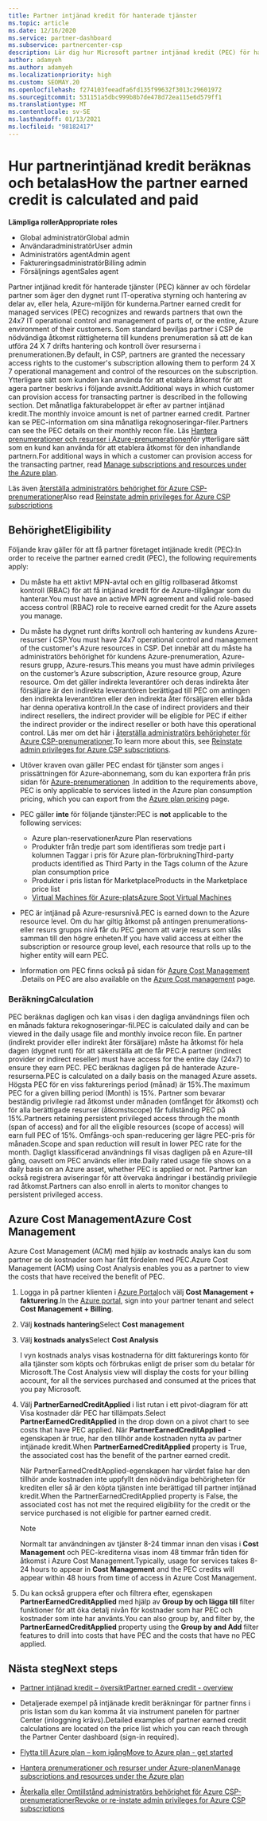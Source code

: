 ```yaml
---
title: Partner intjänad kredit för hanterade tjänster
ms.topic: article
ms.date: 12/16/2020
ms.service: partner-dashboard
ms.subservice: partnercenter-csp
description: Lär dig hur Microsoft partner intjänad kredit (PEC) för hanterade tjänster beräknas och betalas och hur du garanterar att du är berättigad.
author: adamyeh
ms.author: adamyeh
ms.localizationpriority: high
ms.custom: SEOMAY.20
ms.openlocfilehash: f274103feeadfa6fd135f99632f3013c29601972
ms.sourcegitcommit: 531151a5dbc999b8b7de478d72ea115e6d579ff1
ms.translationtype: MT
ms.contentlocale: sv-SE
ms.lasthandoff: 01/13/2021
ms.locfileid: "98182417"
---
```

# <a name="how-the-partner-earned-credit-is-calculated-and-paid"></a><span data-ttu-id="2e2d1-103">Hur partnerintjänad kredit beräknas och betalas</span><span class="sxs-lookup"><span data-stu-id="2e2d1-103">How the partner earned credit is calculated and paid</span></span>

<span data-ttu-id="2e2d1-104">**Lämpliga roller**</span><span class="sxs-lookup"><span data-stu-id="2e2d1-104">**Appropriate roles**</span></span>

- <span data-ttu-id="2e2d1-105">Global administratör</span><span class="sxs-lookup"><span data-stu-id="2e2d1-105">Global admin</span></span>
- <span data-ttu-id="2e2d1-106">Användaradministratör</span><span class="sxs-lookup"><span data-stu-id="2e2d1-106">User admin</span></span>
- <span data-ttu-id="2e2d1-107">Administratörs agent</span><span class="sxs-lookup"><span data-stu-id="2e2d1-107">Admin agent</span></span>
- <span data-ttu-id="2e2d1-108">Faktureringsadministratör</span><span class="sxs-lookup"><span data-stu-id="2e2d1-108">Billing admin</span></span>
- <span data-ttu-id="2e2d1-109">Försäljnings agent</span><span class="sxs-lookup"><span data-stu-id="2e2d1-109">Sales agent</span></span>

<span data-ttu-id="2e2d1-110">Partner intjänad kredit för hanterade tjänster (PEC) känner av och fördelar partner som äger den dygnet runt IT-operativa styrning och hantering av delar av, eller hela, Azure-miljön för kunderna.</span><span class="sxs-lookup"><span data-stu-id="2e2d1-110">Partner earned credit for managed services (PEC) recognizes and rewards partners that own the 24x7 IT operational control and management of parts of, or the entire, Azure environment of their customers.</span></span> <span data-ttu-id="2e2d1-111">Som standard beviljas partner i CSP de nödvändiga åtkomst rättigheterna till kundens prenumeration så att de kan utföra 24 X 7 drifts hantering och kontroll över resurserna i prenumerationen.</span><span class="sxs-lookup"><span data-stu-id="2e2d1-111">By default, in CSP, partners are granted the necessary access rights to the customer's subscription allowing them to perform 24 X 7 operational management and control of the resources on the subscription.</span></span> <span data-ttu-id="2e2d1-112">Ytterligare sätt som kunden kan använda för att etablera åtkomst för att agera partner beskrivs i följande avsnitt.</span><span class="sxs-lookup"><span data-stu-id="2e2d1-112">Additional ways in which customer can provision access for transacting partner is described in the following section.</span></span> <span data-ttu-id="2e2d1-113">Det månatliga fakturabeloppet är efter av partner intjänad kredit.</span><span class="sxs-lookup"><span data-stu-id="2e2d1-113">The monthly invoice amount is net of partner earned credit.</span></span> <span data-ttu-id="2e2d1-114">Partner kan se PEC-information om sina månatliga rekognoseringar-filer.</span><span class="sxs-lookup"><span data-stu-id="2e2d1-114">Partners can see the PEC details on their monthly recon file.</span></span> <span data-ttu-id="2e2d1-115">Läs [Hantera prenumerationer och resurser i Azure-prenumerationen](azure-plan-manage.md)för ytterligare sätt som en kund kan använda för att etablera åtkomst för den inhandlande partnern.</span><span class="sxs-lookup"><span data-stu-id="2e2d1-115">For additional ways in which a customer can provision access for the transacting partner, read [Manage subscriptions and resources under the Azure plan](azure-plan-manage.md).</span></span>

<span data-ttu-id="2e2d1-116">Läs även [återställa administratörs behörighet för Azure CSP-prenumerationer](revoke-reinstate-csp.md)</span><span class="sxs-lookup"><span data-stu-id="2e2d1-116">Also read [Reinstate admin privileges for Azure CSP subscriptions](revoke-reinstate-csp.md)</span></span>

## <a name="eligibility"></a><span data-ttu-id="2e2d1-117">Behörighet</span><span class="sxs-lookup"><span data-stu-id="2e2d1-117">Eligibility</span></span>

<span data-ttu-id="2e2d1-118">Följande krav gäller för att få partner företaget intjänade kredit (PEC):</span><span class="sxs-lookup"><span data-stu-id="2e2d1-118">In order to receive the partner earned credit (PEC), the following requirements apply:</span></span> 

- <span data-ttu-id="2e2d1-119">Du måste ha ett aktivt MPN-avtal och en giltig rollbaserad åtkomst kontroll (RBAC) för att få intjänad kredit för de Azure-tillgångar som du hanterar.</span><span class="sxs-lookup"><span data-stu-id="2e2d1-119">You must have an active MPN agreement and valid role-based access control (RBAC) role to receive earned credit for the Azure assets you manage.</span></span>

- <span data-ttu-id="2e2d1-120">Du måste ha dygnet runt drifts kontroll och hantering av kundens Azure-resurser i CSP.</span><span class="sxs-lookup"><span data-stu-id="2e2d1-120">You must have 24x7 operational control and management of the customer's Azure resources in CSP.</span></span> <span data-ttu-id="2e2d1-121">Det innebär att du måste ha administratörs behörighet för kundens Azure-prenumeration, Azure-resurs grupp, Azure-resurs.</span><span class="sxs-lookup"><span data-stu-id="2e2d1-121">This means you must have admin privileges on the customer’s Azure subscription, Azure resource group, Azure resource.</span></span> <span data-ttu-id="2e2d1-122">Om det gäller indirekta leverantörer och deras indirekta åter försäljare är den indirekta leverantören berättigad till PEC om antingen den indirekta leverantören eller den indirekta åter försäljaren eller båda har denna operativa kontroll.</span><span class="sxs-lookup"><span data-stu-id="2e2d1-122">In the case of indirect providers and their indirect resellers, the indirect provider will be eligible for PEC if either the indirect provider or the indirect reseller or both have this operational control.</span></span> <span data-ttu-id="2e2d1-123">Läs mer om det här i [återställa administratörs behörigheter för Azure CSP-prenumerationer](./revoke-reinstate-csp.md).</span><span class="sxs-lookup"><span data-stu-id="2e2d1-123">To learn more about this, see [Reinstate admin privileges for Azure CSP subscriptions](./revoke-reinstate-csp.md).</span></span>

- <span data-ttu-id="2e2d1-124">Utöver kraven ovan gäller PEC endast för tjänster som anges i prissättningen för Azure-abonnemang, som du kan exportera från pris sidan för [Azure-prenumerationen](https://partner.microsoft.com/commerce/sales) .</span><span class="sxs-lookup"><span data-stu-id="2e2d1-124">In addition to the requirements above, PEC is only applicable to services listed in the Azure plan consumption pricing, which you can export from the [Azure plan pricing](https://partner.microsoft.com/commerce/sales) page.</span></span>

- <span data-ttu-id="2e2d1-125">PEC gäller **inte** för följande tjänster:</span><span class="sxs-lookup"><span data-stu-id="2e2d1-125">PEC is **not** applicable to the following services:</span></span>
    - <span data-ttu-id="2e2d1-126">Azure plan-reservationer</span><span class="sxs-lookup"><span data-stu-id="2e2d1-126">Azure Plan reservations</span></span>
    - <span data-ttu-id="2e2d1-127">Produkter från tredje part som identifieras som tredje part i kolumnen Taggar i pris för Azure plan-förbrukning</span><span class="sxs-lookup"><span data-stu-id="2e2d1-127">Third-party products identified as Third Party in the Tags column of the Azure plan consumption price</span></span>
    - <span data-ttu-id="2e2d1-128">Produkter i pris listan för Marketplace</span><span class="sxs-lookup"><span data-stu-id="2e2d1-128">Products in the Marketplace price list</span></span>
    - [<span data-ttu-id="2e2d1-129">Virtual Machines för Azure-plats</span><span class="sxs-lookup"><span data-stu-id="2e2d1-129">Azure Spot Virtual Machines</span></span>](https://partner.microsoft.com/resources/collection/azure-spot-in-csp#/)

- <span data-ttu-id="2e2d1-130">PEC är intjänad på Azure-resursnivå.</span><span class="sxs-lookup"><span data-stu-id="2e2d1-130">PEC is earned down to the Azure resource level.</span></span> <span data-ttu-id="2e2d1-131">Om du har giltig åtkomst på antingen prenumerations-eller resurs grupps nivå får du PEC genom att varje resurs som slås samman till den högre enheten.</span><span class="sxs-lookup"><span data-stu-id="2e2d1-131">If you have valid access at either the subscription or resource group level, each resource that rolls up to the higher entity will earn PEC.</span></span>

- <span data-ttu-id="2e2d1-132">Information om PEC finns också på sidan för [Azure Cost Management](/azure/cost-management-billing/costs/get-started-partners) .</span><span class="sxs-lookup"><span data-stu-id="2e2d1-132">Details on PEC are also available on the [Azure Cost management](/azure/cost-management-billing/costs/get-started-partners) page.</span></span>

### <a name="calculation"></a><span data-ttu-id="2e2d1-133">Beräkning</span><span class="sxs-lookup"><span data-stu-id="2e2d1-133">Calculation</span></span>

<span data-ttu-id="2e2d1-134">PEC beräknas dagligen och kan visas i den dagliga användnings filen och en månads faktura rekognoseringar-fil.</span><span class="sxs-lookup"><span data-stu-id="2e2d1-134">PEC is calculated daily and can be viewed in the daily usage file and monthly invoice recon file.</span></span> <span data-ttu-id="2e2d1-135">En partner (indirekt provider eller indirekt åter försäljare) måste ha åtkomst för hela dagen (dygnet runt) för att säkerställa att de får PEC.</span><span class="sxs-lookup"><span data-stu-id="2e2d1-135">A partner (indirect provider or indirect reseller) must have access for the entire day (24x7) to ensure they earn PEC.</span></span> <span data-ttu-id="2e2d1-136">PEC beräknas dagligen på de hanterade Azure-resurserna.</span><span class="sxs-lookup"><span data-stu-id="2e2d1-136">PEC is calculated on a daily basis on the managed Azure assets.</span></span> <span data-ttu-id="2e2d1-137">Högsta PEC för en viss fakturerings period (månad) är 15%.</span><span class="sxs-lookup"><span data-stu-id="2e2d1-137">The maximum PEC for a given billing period (Month) is 15%.</span></span> <span data-ttu-id="2e2d1-138">Partner som bevarar beständig privilegie rad åtkomst under månaden (omfånget för åtkomst) och för alla berättigade resurser (åtkomstscope) får fullständig PEC på 15%.</span><span class="sxs-lookup"><span data-stu-id="2e2d1-138">Partners retaining persistent privileged access through the month (span of access) and for all the eligible resources (scope of access) will earn full PEC of 15%.</span></span> <span data-ttu-id="2e2d1-139">Omfångs-och span-reducering ger lägre PEC-pris för månaden.</span><span class="sxs-lookup"><span data-stu-id="2e2d1-139">Scope and span reduction will result in lower PEC rate for the month.</span></span> <span data-ttu-id="2e2d1-140">Dagligt klassificerad användnings fil visas dagligen på en Azure-till gång, oavsett om PEC används eller inte.</span><span class="sxs-lookup"><span data-stu-id="2e2d1-140">Daily rated usage file shows on a daily basis on an Azure asset, whether PEC is applied or not.</span></span> <span data-ttu-id="2e2d1-141">Partner kan också registrera aviseringar för att övervaka ändringar i beständig privilegie rad åtkomst.</span><span class="sxs-lookup"><span data-stu-id="2e2d1-141">Partners can also enroll in alerts to monitor changes to persistent privileged access.</span></span>

## <a name="azure-cost-management"></a><span data-ttu-id="2e2d1-142">Azure Cost Management</span><span class="sxs-lookup"><span data-stu-id="2e2d1-142">Azure Cost Management</span></span>

<span data-ttu-id="2e2d1-143">Azure Cost Management (ACM) med hjälp av kostnads analys kan du som partner se de kostnader som har fått fördelen med PEC.</span><span class="sxs-lookup"><span data-stu-id="2e2d1-143">Azure Cost Management (ACM) using Cost Analysis enables you as a partner to view the costs that have received the benefit of PEC.</span></span>  

1. <span data-ttu-id="2e2d1-144">Logga in på partner klienten i [Azure Portal](https://portal.azure.com)och välj **Cost Management + fakturering**.</span><span class="sxs-lookup"><span data-stu-id="2e2d1-144">In the [Azure portal](https://portal.azure.com), sign into your partner tenant and select **Cost Management + Billing**.</span></span>

2. <span data-ttu-id="2e2d1-145">Välj **kostnads hantering**</span><span class="sxs-lookup"><span data-stu-id="2e2d1-145">Select **Cost management**</span></span>

3. <span data-ttu-id="2e2d1-146">Välj **kostnads analys**</span><span class="sxs-lookup"><span data-stu-id="2e2d1-146">Select **Cost Analysis**</span></span>

   <span data-ttu-id="2e2d1-147">I vyn kostnads analys visas kostnaderna för ditt fakturerings konto för alla tjänster som köpts och förbrukas enligt de priser som du betalar för Microsoft.</span><span class="sxs-lookup"><span data-stu-id="2e2d1-147">The Cost Analysis view will display the costs for your billing account, for all the services purchased and consumed at the prices that you pay Microsoft.</span></span>

4. <span data-ttu-id="2e2d1-148">Välj **PartnerEarnedCreditApplied** i list rutan i ett pivot-diagram för att Visa kostnader där PEC har tillämpats.</span><span class="sxs-lookup"><span data-stu-id="2e2d1-148">Select **PartnerEarnedCreditApplied** in the drop down on a pivot chart to see costs that have PEC applied.</span></span> <span data-ttu-id="2e2d1-149">När **PartnerEarnedCreditApplied** -egenskapen är true, har den tillhör ande kostnaden nytta av partner intjänade kredit.</span><span class="sxs-lookup"><span data-stu-id="2e2d1-149">When **PartnerEarnedCreditApplied** property is True, the associated cost has the benefit of the partner earned credit.</span></span> 

   <span data-ttu-id="2e2d1-150">När PartnerEarnedCreditApplied-egenskapen har värdet false har den tillhör ande kostnaden inte uppfyllt den nödvändiga behörigheten för krediten eller så är den köpta tjänsten inte berättigad till partner intjänad kredit.</span><span class="sxs-lookup"><span data-stu-id="2e2d1-150">When the PartnerEarnedCreditApplied property is False, the associated cost has not met the required eligibility for the credit or the service purchased is not eligible for partner earned credit.</span></span>

   >[!NOTE] 
   ><span data-ttu-id="2e2d1-151">Normalt tar användningen av tjänster 8-24 timmar innan den visas i **Cost Management** och PEC-krediterna visas inom 48 timmar från tiden för åtkomst i Azure Cost Management.</span><span class="sxs-lookup"><span data-stu-id="2e2d1-151">Typically, usage for services takes 8-24 hours to appear in **Cost Management** and the PEC credits will appear within 48 hours from time of access in Azure Cost Management.</span></span>

5. <span data-ttu-id="2e2d1-152">Du kan också gruppera efter och filtrera efter, egenskapen **PartnerEarnedCreditApplied** med hjälp av **Group by och lägga till** filter funktioner för att öka detalj nivån för kostnader som har PEC och kostnader som inte har använts.</span><span class="sxs-lookup"><span data-stu-id="2e2d1-152">You can also group by, and filter by, the **PartnerEarnedCreditApplied** property using the **Group by and Add** filter features to drill into costs that have PEC and the costs that have no PEC applied.</span></span>

## <a name="next-steps"></a><span data-ttu-id="2e2d1-153">Nästa steg</span><span class="sxs-lookup"><span data-stu-id="2e2d1-153">Next steps</span></span>

- [<span data-ttu-id="2e2d1-154">Partner intjänad kredit – översikt</span><span class="sxs-lookup"><span data-stu-id="2e2d1-154">Partner earned credit - overview</span></span>](partner-earned-credit.md)

- <span data-ttu-id="2e2d1-155">Detaljerade exempel på intjänade kredit beräkningar för partner finns i pris listan som du kan komma åt via instrument panelen för partner Center (inloggning krävs).</span><span class="sxs-lookup"><span data-stu-id="2e2d1-155">Detailed examples of partner earned credit calculations are located on the price list which you can reach through the Partner Center dashboard (sign-in required).</span></span>

- [<span data-ttu-id="2e2d1-156">Flytta till Azure plan – kom igång</span><span class="sxs-lookup"><span data-stu-id="2e2d1-156">Move to Azure plan - get started</span></span>](azure-plan-get-started.md)

- [<span data-ttu-id="2e2d1-157">Hantera prenumerationer och resurser under Azure-planen</span><span class="sxs-lookup"><span data-stu-id="2e2d1-157">Manage subscriptions and resources under the Azure plan</span></span>](azure-plan-manage.md)

- [<span data-ttu-id="2e2d1-158">Återkalla eller Omtillstånd administratörs behörighet för Azure CSP-prenumerationer</span><span class="sxs-lookup"><span data-stu-id="2e2d1-158">Revoke or re-instate admin privileges for Azure CSP subscriptions</span></span>](revoke-reinstate-csp.md)
